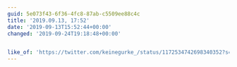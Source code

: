 ```yaml
---
guid: 5e073f43-6f36-4fc8-87ab-c5509ee88c4c
title: '2019.09.13, 17:52'
date: '2019-09-13T15:52:44+00:00'
changed: '2019-09-24T19:18:48+00:00'


like_of: 'https://twitter.com/keinegurke_/status/1172534742698340352?s=20'
---
```


